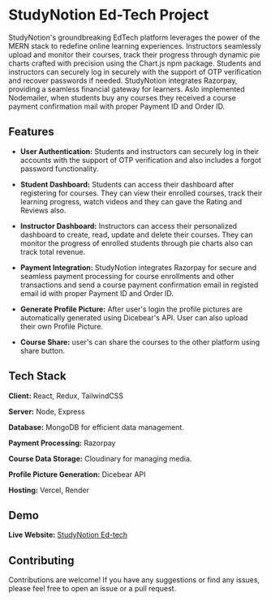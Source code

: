 # StudyNotion Ed-Tech Project

StudyNotion's groundbreaking EdTech platform leverages the power of the MERN stack to redefine online learning experiences. Instructors seamlessly upload and monitor their courses, track their progress through dynamic pie charts crafted with precision using the Chart.js npm package. Students and instructors can securely log in securely with the support of OTP verification and recover passwords if needed. StudyNotion integrates Razorpay, providing a seamless financial gateway for learners. Aslo implemented Nodemailer, when students buy any courses they received a course payment confirmation mail with proper Payment ID and Order ID.


## Features

- **User Authentication:** Students and instructors can securely log in their accounts with the support of OTP verification and also includes a forgot password functionality.

- **Student Dashboard:** Students can access their dashboard after registering for courses. They can view their enrolled courses, track their learning progress, watch videos and they can gave the Rating and Reviews also.

- **Instructor Dashboard:** Instructors can access their personalized dashboard to create, read, update and delete their courses. They can monitor the progress of enrolled students through pie charts also can track total revenue. 

- **Payment Integration:** StudyNotion integrates Razorpay for secure and seamless payment processing for course enrollments and other transactions and send a course payment confirmation email in registed email id with proper Payment ID and Order ID.

- **Generate Profile Picture:** After user's login the profile pictures are automatically generated using Dicebear's API. User can also upload their own Profile Picture.

- **Course Share:** user's can share the courses to the other platform using share button.


## Tech Stack

**Client:** React, Redux, TailwindCSS

**Server:** Node, Express

**Database:** MongoDB for efficient data management.

**Payment Processing:** Razorpay 

**Course Data Storage:** Cloudinary for managing media.

**Profile Picture Generation:** Dicebear API

**Hosting:** Vercel, Render


## Demo

**Live Website:** [StudyNotion Ed-tech](studynotion-edtech-rosy.vercel.app)


## Contributing

Contributions are welcome! If you have any suggestions or find any issues, please feel free to open an issue or a pull request.
